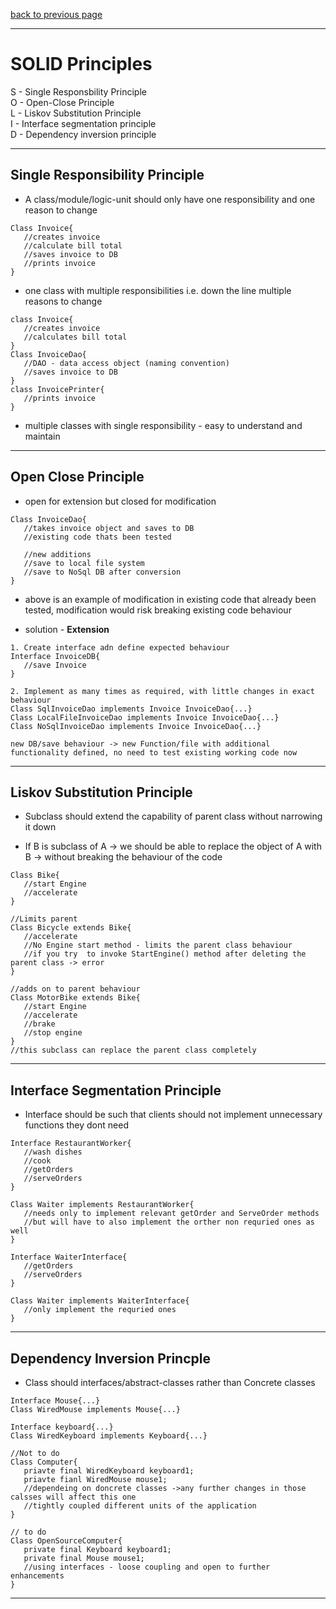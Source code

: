 [back to previous page](./LLD.md)

---

# SOLID Principles

S - Single Responsbility Principle\
O - Open-Close Principle\
L - Liskov Substitution Principle\
I - Interface segmentation principle\
D - Dependency inversion principle

---

## Single Responsibility Principle

- A class/module/logic-unit should only have one responsibility and one reason to change
```
Class Invoice{
   //creates invoice
   //calculate bill total
   //saves invoice to DB
   //prints invoice
}
```
- one class with multiple responsibilities i.e. down the line multiple reasons to change

```
class Invoice{
   //creates invoice 
   //calculates bill total
}
Class InvoiceDao{ 
   //DAO - data access object (naming convention)
   //saves invoice to DB
}
class InvoicePrinter{
   //prints invoice
}
```
- multiple classes with single responsibility - easy to understand and maintain

---

## Open Close Principle

- open for extension but closed for modification
```
Class InvoiceDao{
   //takes invoice object and saves to DB
   //existing code thats been tested 

   //new additions
   //save to local file system
   //save to NoSql DB after conversion
}
```
- above is an example of modification in existing code that already been tested, modification would risk breaking existing code behaviour 

- solution - **Extension**
```
1. Create interface adn define expected behaviour
Interface InvoiceDB{
   //save Invoice
}

2. Implement as many times as required, with little changes in exact behaviour
Class SqlInvoiceDao implements Invoice InvoiceDao{...}
Class LocalFileInvoiceDao implements Invoice InvoiceDao{...}
Class NoSqlInvoiceDao implements Invoice InvoiceDao{...}

new DB/save behaviour -> new Function/file with additional functionality defined, no need to test existing working code now
```

---

## Liskov Substitution Principle 

- Subclass should extend the capability of parent class without narrowing it down

- If B is subclass of A -> we should be able to replace the object of A with B -> without breaking the behaviour of the code 

```
Class Bike{
   //start Engine
   //accelerate
}

//Limits parent 
Class Bicycle extends Bike{
   //accelerate 
   //No Engine start method - limits the parent class behaviour
   //if you try  to invoke StartEngine() method after deleting the parent class -> error
}

//adds on to parent behaviour
Class MotorBike extends Bike{
   //start Engine
   //accelerate
   //brake
   //stop engine
}
//this subclass can replace the parent class completely 
```

---

## Interface Segmentation Principle

- Interface should be such that clients should not implement unnecessary functions they dont need

```
Interface RestaurantWorker{
   //wash dishes
   //cook
   //getOrders
   //serveOrders
}

Class Waiter implements RestaurantWorker{
   //needs only to implement relevant getOrder and ServeOrder methods
   //but will have to also implement the orther non requried ones as well
}
```
```
Interface WaiterInterface{
   //getOrders
   //serveOrders
}

Class Waiter implements WaiterInterface{
   //only implement the requried ones
}
```

---

## Dependency Inversion Princple 

- Class should interfaces/abstract-classes rather than Concrete classes
```
Interface Mouse{...}
Class WiredMouse implements Mouse{...}

Interface keyboard{...}
Class WiredKeyboard implements Keyboard{...}

//Not to do 
Class Computer{
   priavte final WiredKeyboard keyboard1;
   priavte fianl WiredMouse mouse1;
   //dependeing on doncrete classes ->any further changes in those calsses will affect this one 
   //tightly coupled different units of the application
}

// to do 
Class OpenSourceComputer{
   private final Keyboard keyboard1;
   private final Mouse mouse1;
   //using interfaces - loose coupling and open to further enhancements
}
```

---